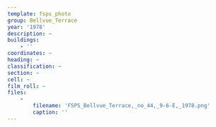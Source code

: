 ```yaml
---
template: fsps_photo
group: Bellvue_Terrace
year: '1978'
description: ~
buildings:
    - ''
coordinates: ~
heading: ~
classification: ~
section: ~
cell: ~
film_roll: ~
files:
    -
        filename: 'FSPS_Bellvue_Terrace,_no_44,_9-6-E,_1978.png'
        caption: ''
---
```

